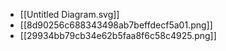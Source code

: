 - [[Untitled Diagram.svg]]
- [[8d90256c688343498ab7beffdecf5a01.png]]
- [[29934bb79cb34e62b5faa8f6c58c4925.png]]
